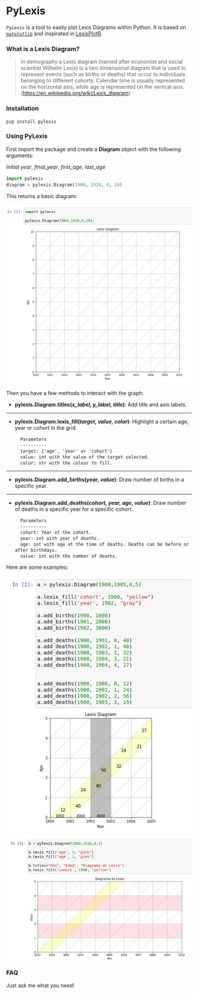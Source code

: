 # PyLexis

`PyLexis` is a tool to easily plot Lexis Diagrams within Python. It is based on [`matplotlib`](https://matplotlib.org/) and inspirated in 
[LexisPlotR](https://github.com/ottlngr/LexisPlotR).

### What is a Lexis Diagram?

> In demography a Lexis diagram (named after economist and social scientist Wilhelm Lexis) is a two dimensional diagram that is used to represent events 
(such as births or deaths) that occur to individuals belonging to different cohorts. Calendar time is usually represented on the horizontal axis, while 
age is represented on the vertical axis. (<https://en.wikipedia.org/wiki/Lexis_diagram>)

### Installation

```
pip install pylexis
```

### Using PyLexis

First import the package and create a **Diagram** object with the following arguments:

_initial year_, _final_year_, _first_age_, _last_age_

``` py
import pylexis
diagram = pylexis.Diagram(1900, 1920, 0, 10)
```

This returns a basic diagram:

![](docs/images/basic_grid.png)

Then you have a few methods to interact with the graph:
- **pylexis.Diagram.titles(_x_label, y_label, title_)**: Add title and axis labels.
---
- **pylexis.Diagram.lexis_fill(_target, value, color_)**: Highlight a certain age, year or cohort in the grid.

        Parameters
        ----------
        target: {'age', 'year' or 'cohort'}
        value: int with the value of the target selected.
        color: str with the colour to fill.
---
- **pylexis.Diagram.add_births(_year, value_)**: Draw number of births in a specific year.
---
- **pylexis.Diagram.add_deaths(_cohort, year, age, value_)**: Draw number of deaths in a specific year for a specific cohort.


        Parameters
        ----------
        cohort: Year of the cohort.
        year: int with year of deaths.
        age: int with age at the time of deaths. Deaths can be before or after birthdays.
        value: int with the number of deaths.

Here are some examples:

![](docs/images/deaths_grid.png)
![](docs/images/fill_grid.png)

### FAQ
Just ask me what you need!
